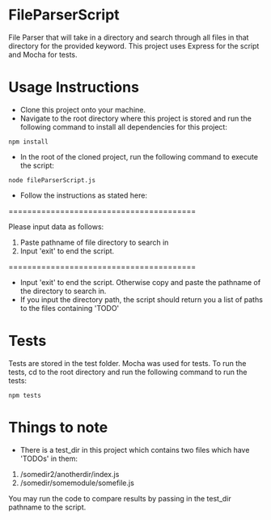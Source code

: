 # FileParserScript
File Parser that will take in a directory and search through all files in that directory for the provided keyword. This project uses Express for the script and Mocha for tests.

# Usage Instructions
- Clone this project onto your machine.
- Navigate to the root directory where this project is stored and run the following command to install all dependencies for this project:
```
npm install
```
- In the root of the cloned project, run the following command to execute the script:
```
node fileParserScript.js
```
- Follow the instructions as stated here:

========================================

Please input data as follows:
1. Paste pathname of file directory to search in
2. Input 'exit' to end the script.

========================================

- Input 'exit' to end the script. Otherwise copy and paste the pathname of the directory to search in.
- If you input the directory path, the script should return you a list of paths to the files containing 'TODO'

# Tests
Tests are stored in the test folder. Mocha was used for tests. To run the tests, cd to the root directory and run the following command to run the tests:
```
npm tests
```

# Things to note
- There is a test_dir in this project which contains two files which have 'TODOs' in them:
1. /somedir2/anotherdir/index.js
2. /somedir/somemodule/somefile.js

You may run the code to compare results by passing in the test_dir pathname to the script.
